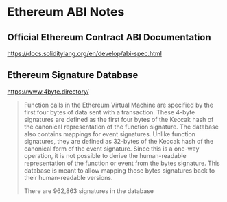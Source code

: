 # Ethereum ABI Notes


## Official Ethereum Contract ABI Documentation

<https://docs.soliditylang.org/en/develop/abi-spec.html>





## Ethereum Signature Database

<https://www.4byte.directory/>

> Function calls in the Ethereum Virtual Machine are specified by the first four bytes of data sent with a transaction. These 4-byte signatures are defined as the first four bytes of the Keccak hash of the canonical representation of the function signature. The database also contains mappings for event signatures. Unlike function signatures, they are defined as 32-bytes of the Keccak hash of the canonical form of the event signature. Since this is a one-way operation, it is not possible to derive the human-readable representation of the function or event from the bytes signature. This database is meant to allow mapping those bytes signatures back to their human-readable versions.
>
> There are 962,863 signatures in the database



